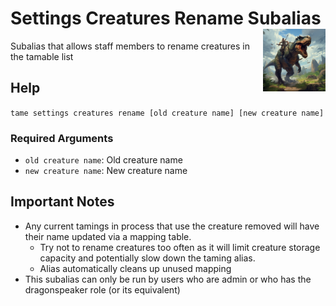 <h1>Settings Creatures Rename Subalias<img align="right" src="../../../../Data/main.png" width="100px"></h1>

Subalias that allows staff members to rename creatures in the tamable list

## Help
`tame settings creatures rename [old creature name] [new creature name]`

### Required Arguments
- `old creature name`: Old creature name
- `new creature name`: New creature name

## Important Notes
- Any current tamings in process that use the creature removed will have their name updated via a mapping table.
    - Try not to rename creatures too often as it will limit creature storage capacity and potentially slow down the taming alias.
    - Alias automatically cleans up unused mapping
- This subalias can only be run by users who are admin or who has the dragonspeaker role (or its equivalent)